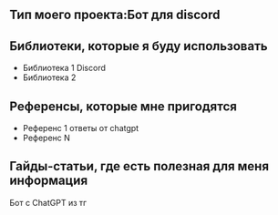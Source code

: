 ## Тип моего проекта:Бот для discord
> 

## Библиотеки, которые я буду использовать
- Библиотека 1 Discord 
- Библиотека 2 

## Референсы, которые мне пригодятся
- Референс 1 ответы от chatgpt
- Референс N

## Гайды-статьи, где есть полезная для меня информация
Бот с ChatGPT из тг

